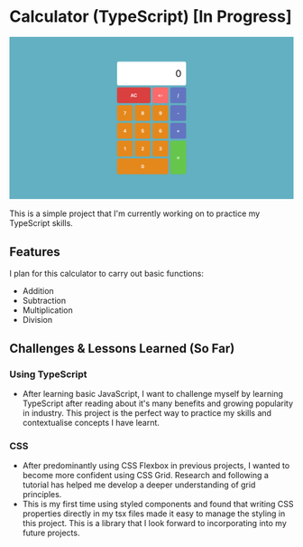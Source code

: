 # Calculator (TypeScript) [In Progress]

<img src='./assets/ts-calculator.png' alt='calculator app' width = '900px'/>

This is a simple project that I'm currently working on to practice my TypeScript skills.

## Features

I plan for this calculator to carry out basic functions:

- Addition
- Subtraction
- Multiplication
- Division

## Challenges & Lessons Learned (So Far)

### Using TypeScript

- After learning basic JavaScript, I want to challenge myself by learning TypeScript after reading about it's many benefits and growing popularity in industry. This project is the perfect way to practice my skills and contextualise concepts I have learnt.

### CSS

- After predominantly using CSS Flexbox in previous projects, I wanted to become more confident using CSS Grid. Research and following a tutorial has helped me develop a deeper understanding of grid principles.
- This is my first time using styled components and found that writing CSS properties directly in my tsx files made it easy to manage the styling in this project. This is a library that I look forward to incorporating into my future projects.

